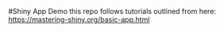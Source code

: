 #Shiny App Demo
this repo follows tutorials outlined from here: https://mastering-shiny.org/basic-app.html
